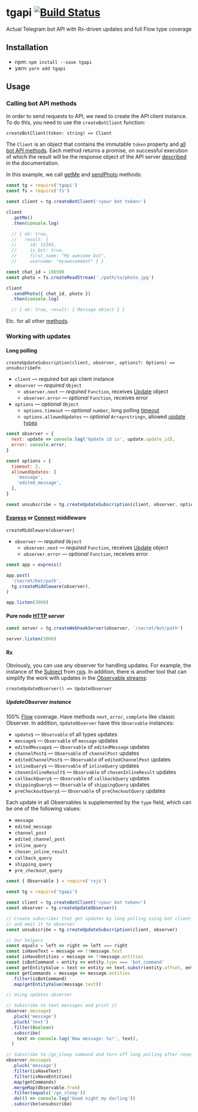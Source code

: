 # tgapi [![Build Status][status-img]][status-url]

Actual Telegram bot API with Rx-driven updates and full Flow type coverage

## Installation

- npm: `npm install --save tgapi`
- yarn: `yarn add tgapi`

## Usage

### Calling bot API methods

In order to send requests to API, we need to create the API client instance.
To do this, you need to use the `createBotClient` function:

`createBotClient(token: string) => Client`

The `Client` is an object that contains the immutable `token` property and
[all bot API methods][Available methods]. Each method returns a promise, on successful execution of
which the result will be the response object of the API server [described][Making requests] in the
documentation.

In this example, we call [getMe][] and [sendPhoto][] methods:

```javascript
const tg = require('tgapi')
const fs = require('fs')

const client = tg.createBotClient('<your bot token>')

client
  .getMe()
  .then(console.log)

  // { ok: true,
  //   result: {
  //     id: 12345,
  //     is_bot: true,
  //     first_name: "My awesome bot",
  //     username: "myawesomebot" } }

const chat_id = 100500
const photo = fs.createReadStream('./path/to/photo.jpg')

client
  .sendPhoto({ chat_id, photo })
  .then(console.log)

  // { ok: true, result: { Message object } }
```

Etc. for all other [methods][Available methods].

### Working with updates

#### Long polling

`createUpdateSubscription(client, observer, options?: Options) => unsubscribeFn`

- `client` — *required* bot api client instance
- `observer` — *required* `Object`
  - `observer.next` — *required* `Function`, receives [Update][] object
  - `observer.error` — *optional* `Function`, receives error
- `options` — *optional* `Object`
  - `options.timeout` — *optional* `number`, long polling [timeout][getUpdates]
  - `options.allowedUpdates` — *optional* `Array<string>`, allowed [update types][getUpdates]

```javascript
const observer = {
  next: update => console.log('Update id is', update.update_id),
  error: console.error,
}

const options = {
  timeout: 2,
  allowedUpdates: [
    'message',
    'edited_message',
  ],
}

const unsubscribe = tg.createUpdateSubscription(client, observer, options)
```

#### [Express][] or [Connect][] middleware

`createMiddleware(observer)`

- `observer` — *required* `Object`
  - `observer.next` — *required* `Function`, receives [Update][] object
  - `observer.error` — *optional* `Function`, receives error

```javascript
const app = express()

app.post(
  '/secret/bot/path',
  tg.createMiddleware(observer),
)

app.listen(3000)
```

#### Pure node [HTTP][] server

```javascript
const server = tg.createWebhookServer(observer, '/secret/bot/path')

server.listen(3000)
```

#### Rx

Obviously, you can use any observer for handling updates. For example, the instance of the
[Subject][] from [rxjs][]. In addition, there is another tool that can simplify the work with
updates in the [Observable streams][rx]:

`createUpdateObserver() => UpdateObserver`

##### UpdateObserver instance

100% [Flow][] coverage. Have methods `next`, `error`, `complete` like classic Observer.
In addition, `UpdateObserver` have this `Observable` instances:

- `update$` — `Observable` of all types updates
- `message$` — `Observable` of `message` updates
- `editedMessage$` — `Observable` of `editedMessage` updates
- `channelPost$` — `Observable` of `channelPost` updates
- `editedChannelPost$` — `Observable` of `editedChannelPost` updates
- `inlineQuery$` — `Observable` of `inlineQuery` updates
- `chosenInlineResult$` — `Observable` of `chosenInlineResult` updates
- `callbackQuery$` — `Observable` of `callbackQuery` updates
- `shippingQuery$` — `Observable` of `shippingQuery` updates
- `preCheckoutQuery$` — `Observable` of `preCheckoutQuery` updates

Each update in all Observables is supplemented by the `type` field, which can be one of the
following values:

- `message`
- `edited_message`
- `channel_post`
- `edited_channel_post`
- `inline_query`
- `chosen_inline_result`
- `callback_query`
- `shipping_query`
- `pre_checkout_query`

```javascript
const { Observable } = require('rxjs')

const tg = require('tgapi')

const client = tg.createBotClient('<your bot token>')
const observer = tg.createUpdateObserver()

// Create subscriber that get updates by long polling using bot client
// and emit it to observer
const unsubscribe = tg.createUpdateSubscription(client, observer)

// Our helpers
const equals = left => right => left === right
const isHaveText = message => !!message.text
const isHaveEntities = message => !!message.entities
const isBotCommand = entity => entity.type === 'bot_command'
const getEntityValue = text => entity => text.substr(entity.offset, entity.length)
const getCommands = message => message.entities
  .filter(isBotCommand)
  .map(getEntityValue(message.text))

// Using updates observer

// Subscribe to text messages and print it
observer.message$
  .pluck('message')
  .pluck('text')
  .filter(Boolean)
  .subscribe(
    text => console.log('New message: %s!', text),
  )

// Subscribe to /go_sleep command and turn off long polling after reseived first of
observer.message$
  .pluck('message')
  .filter(isHaveText)
  .filter(isHaveEntities)
  .map(getCommands)
  .mergeMap(Observable.from)
  .filter(equals('/go_sleep'))
  .do(() => console.log('Good night my darling'))
  .subscribe(unsubscribe)
```

[API]: https://core.telegram.org/bots/API
[Making requests]: https://core.telegram.org/bots/API#making-requests
[Available methods]: https://core.telegram.org/bots/API#available-methods
[getMe]: https://core.telegram.org/bots/API#getme
[getUpdates]: https://core.telegram.org/bots/API#getupdates
[sendPhoto]: https://core.telegram.org/bots/API#sendphoto
[Update]: https://core.telegram.org/bots/API#update

[Express]: https://github.com/expressjs/express
[Connect]: https://github.com/senchalabs/connect
[HTTP]: https://nodejs.org/api/http.html

[Subject]: http://reactivex.io/rxjs/class/es6/Subject.js~Subject.html
[rx]: http://reactivex.io/
[Flow]: https://flow.org/
[rxjs]: https://github.com/ReactiveX/rxjs

[status-url]: https://travis-ci.org/bigslycat/tgapi
[status-img]: https://travis-ci.org/bigslycat/tgapi.svg?branch=master
